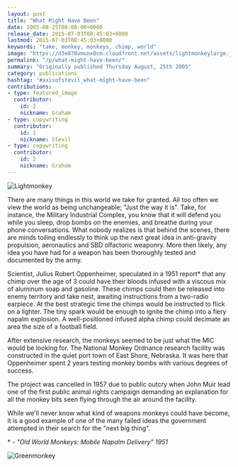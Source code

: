 ```yaml
---
layout: post
title: "What Might Have Been"
date: 2005-08-25T00:00:00+0000
release_date: 2015-07-03T08:45:03+0000
lastmod: 2015-07-03T08:45:03+0000
keywords: "take, monkey, monkeys, chimp, world"
image: "https://d3e878vmunx8cm.cloudfront.net/assets/lightmonkeylarge.jpg"
permalink: "/p/what-might-have-been/"
summary: "Originally published Thursday August, 25th 2005"
category: publications
hashtag: "#axisofstevil_what-might-have-been"
contributions:
- type: featured_image
  contributor:
    id: 2
    nickname: Graham
- type: copywriting
  contributor:
    id: 1
    nickname: Stevil
- type: copywriting
  contributor:
    id: 2
    nickname: Graham
---
```


[id_1]: https://d3e878vmunx8cm.cloudfront.net/assets/lightmonkeylarge.jpg "Lightmonkey"[id_2]: https://d3e878vmunx8cm.cloudfront.net/assets/greenmonkeylarge.jpg "Greenmonkey"![Lightmonkey][id_1]

There are many things in this world we take for granted. All too often we view the world as being unchangeable; "Just the way it is". Take, for instance, the Military Industrial Complex, you know that it will defend you while you sleep, drop bombs on the enemies, and breathe during your phone conversations. What nobody realizes is that behind the scenes, there are minds toiling endlessly to think up the next great idea in anti-gravity propulsion, aeronautics and SBD olfactoric weaponry. More then likely, any idea you have had for a weapon has been thoroughly tested and documented by the army.

Scientist, Julius Robert Oppenheimer, speculated in a 1951 report* that any chimp over the age of 3 could have their bloods infused with a viscous mix of aluminum soap and gasoline. These chimps could then be released into enemy territory and take nest, awaiting instructions from a two-radio earpiece. At the best strategic time the chimps would be instructed to flick on a lighter. The tiny spark would be enough to ignite the chimp into a fiery napalm explosion. A well-positioned infused alpha chimp could decimate an area the size of a football field.

After extensive research, the monkeys seemed to be just what the MIC would be looking for. The National Monkey Ordnance research facility was constructed in the quiet port town of East Shore, Nebraska. It was here that Oppenheimer spent 2 years testing monkey bombs with various degrees of success.

The project was cancelled in 1957 due to public outcry when John Muir lead one of the first public animal rights campaign demanding an explanation for all the monkey bits seen flying through the air around the facility.

While we'll never know what kind of weapons monkeys could have become, it is a good example of one of the many failed ideas the government attempted in their search for the "next big thing".

\* - *"Old World Monkeys: Mobile Napalm Delivery" 1951*

![Greenmonkey][id_2]
